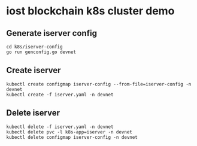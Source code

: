 # iost blockchain k8s cluster demo 

## Generate iserver config
```
cd k8s/iserver-config
go run genconfig.go devnet
```

## Create iserver
```
kubectl create configmap iserver-config --from-file=iserver-config -n devnet
kubectl create -f iserver.yaml -n devnet
```

## Delete iserver
```
kubectl delete -f iserver.yaml -n devnet
kubectl delete pvc -l k8s-app=iserver -n devnet
kubectl delete configmap iserver-config -n devnet
```
